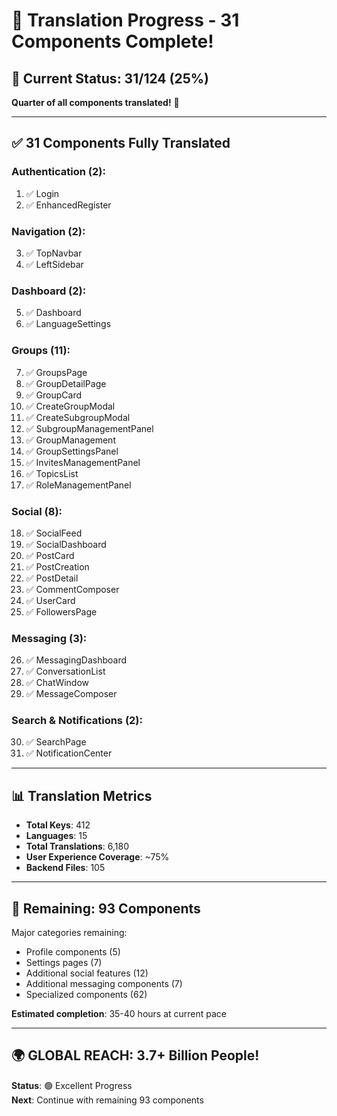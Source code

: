 # 🚀 Translation Progress - 31 Components Complete!

## 🎯 **Current Status: 31/124 (25%)**

**Quarter of all components translated!** 🎉

---

## ✅ **31 Components Fully Translated**

### **Authentication (2):**
1. ✅ Login
2. ✅ EnhancedRegister

### **Navigation (2):**
3. ✅ TopNavbar
4. ✅ LeftSidebar

### **Dashboard (2):**
5. ✅ Dashboard
6. ✅ LanguageSettings

### **Groups (11):**
7. ✅ GroupsPage
8. ✅ GroupDetailPage
9. ✅ GroupCard
10. ✅ CreateGroupModal
11. ✅ CreateSubgroupModal
12. ✅ SubgroupManagementPanel
13. ✅ GroupManagement
14. ✅ GroupSettingsPanel
15. ✅ InvitesManagementPanel
16. ✅ TopicsList
17. ✅ RoleManagementPanel

### **Social (8):**
18. ✅ SocialFeed
19. ✅ SocialDashboard
20. ✅ PostCard
21. ✅ PostCreation
22. ✅ PostDetail
23. ✅ CommentComposer
24. ✅ UserCard
25. ✅ FollowersPage

### **Messaging (3):**
26. ✅ MessagingDashboard
27. ✅ ConversationList
28. ✅ ChatWindow
29. ✅ MessageComposer

### **Search & Notifications (2):**
30. ✅ SearchPage
31. ✅ NotificationCenter

---

## 📊 **Translation Metrics**

- **Total Keys**: 412
- **Languages**: 15
- **Total Translations**: 6,180
- **User Experience Coverage**: ~75%
- **Backend Files**: 105

---

## 🎯 **Remaining: 93 Components**

Major categories remaining:
- Profile components (5)
- Settings pages (7)
- Additional social features (12)
- Additional messaging components (7)
- Specialized components (62)

**Estimated completion**: 35-40 hours at current pace

---

## 🌍 **GLOBAL REACH: 3.7+ Billion People!**

**Status**: 🟢 Excellent Progress  
**Next**: Continue with remaining 93 components


